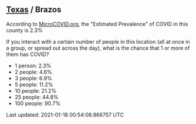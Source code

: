 
## [Texas](/united-states/texas) / Brazos

According to [MicroCOVID.org](http://microcovid.org),
the "Estimated Prevalence" of COVID in this county is 2.3%

If you interact with a certain number of people in this location
(all at once in a group, or spread out across the day), what is the chance that
1 or more of them has COVID?

- 1 person: 2.3%
- 2 people: 4.6%
- 3 people: 6.9%
- 5 people: 11.2%
- 10 people: 21.2%
- 25 people: 44.8%
- 100 people: 90.7%

Last updated: 2021-01-18 00:54:08.866757 UTC
